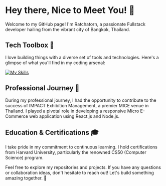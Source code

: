 # Hey there, Nice to Meet You! 👋

Welcome to my GitHub page! I'm Ratchatorn, a passionate Fullstack developer hailing from the vibrant city of Bangkok, Thailand.

## Tech Toolbox 🧰

I love building things with a diverse set of tools and technologies. Here's a glimpse of what you'll find in my coding arsenal:

[![My Skills](https://skillicons.dev/icons?i=js,html,css,react,nodejs,mongodb,sqlite,tailwind,bootstrap,figma,py,c&theme=dark&perline=4)](https://skillicons.dev)

## Professional Journey 🚀

During my professional journey, I had the opportunity to contribute to the success of IMPACT Exhibition Management, a premier MICE venue in Thailand. I played a pivotal role in developing a responsive Micro E-Commerce web application using React.js and Node.js.

## Education & Certifications 🎓

I take pride in my commitment to continuous learning. I hold certifications from Harvard University, particularly the renowned CS50 (Computer Science) program.

Feel free to explore my repositories and projects. If you have any questions or collaboration ideas, don't hesitate to reach out! Let's build something amazing together. 🚀

